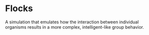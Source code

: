 # Flocks
A simulation that emulates how the interaction between individual organisms results in a more complex, intelligent-like group behavior.
